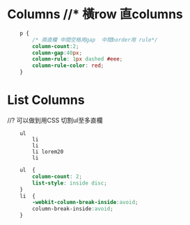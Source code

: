 # Columns   //* 橫row 直columns
```css
    p {
        /* 兩直欄 中間空格用gap  中間border用 rule*/
        column-count:2; 
        column-gap:40px;
        column-rule: 1px dashed #eee;
        column-rule-color: red;
    }
```
# List Columns
//? 可以做到用CSS 切割ul至多直欄

```pug
    ul
        li
        li
        li lorem20
        li
```
```css
    ul  {
        column-count: 2;
        list-style: inside disc;
    }
    li  {
        -webkit-column-break-inside:avoid;
        column-break-inside:avoid;
    }
```